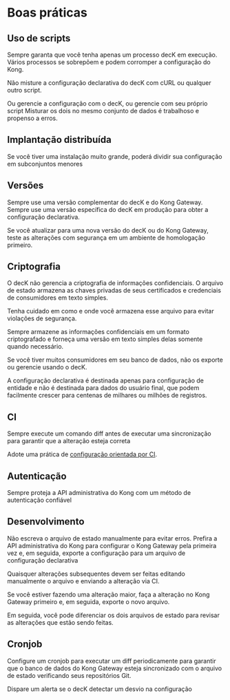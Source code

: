 # Boas práticas

## Uso de scripts

Sempre garanta que você tenha apenas um processo decK em execução. Vários processos se sobrepõem e podem corromper a configuração do Kong.

Não misture a configuração declarativa do decK com cURL ou qualquer outro script.

Ou gerencie a configuração com o decK, ou gerencie com seu próprio script Misturar os dois no mesmo conjunto de dados é trabalhoso e propenso a erros.

## Implantação distribuída

Se você tiver uma instalação muito grande, poderá dividir sua configuração em subconjuntos menores

## Versões

Sempre use uma versão complementar do decK e do Kong Gateway. Sempre use uma versão específica do decK em produção para obter a configuração declarativa.

Se você atualizar para uma nova versão do decK ou do Kong Gateway, teste as alterações com segurança em um ambiente de homologação primeiro.

## Criptografia

O decK não gerencia a criptografia de informações confidenciais. O arquivo de estado armazena as chaves privadas de seus certificados e credenciais de consumidores em texto simples.

Tenha cuidado em como e onde você armazena esse arquivo para evitar violações de segurança.

Sempre armazene as informações confidenciais em um formato criptografado e forneça uma versão em texto simples delas somente quando necessário.

Se você tiver muitos consumidores em seu banco de dados, não os exporte ou gerencie usando o decK.

A configuração declarativa é destinada apenas para configuração de entidade e não é destinada para dados do usuário final, que podem facilmente crescer para centenas de milhares ou milhões de registros.

## CI

Sempre execute um comando diff antes de executar uma sincronização para garantir que a alteração esteja correta

Adote uma prática de [configuração orientada por CI](https://docs.konghq.com/deck/1.40.x/guides/ci-driven-configuration/).

## Autenticação

Sempre proteja a API administrativa do Kong com um método de autenticação confiável

## Desenvolvimento

Não escreva o arquivo de estado manualmente para evitar erros. Prefira a API administrativa do Kong para configurar o Kong Gateway pela primeira vez e, em seguida, exporte a configuração para um arquivo de configuração declarativa

Quaisquer alterações subsequentes devem ser feitas editando manualmente o arquivo e enviando a alteração via CI.

Se você estiver fazendo uma alteração maior, faça a alteração no Kong Gateway primeiro e, em seguida, exporte o novo arquivo.

Em seguida, você pode diferenciar os dois arquivos de estado para revisar as alterações que estão sendo feitas.

## Cronjob

Configure um cronjob para executar um diff periodicamente para garantir que o banco de dados do Kong Gateway esteja sincronizado com o arquivo de estado verificando seus repositórios Git.

Dispare um alerta se o decK detectar um desvio na configuração
